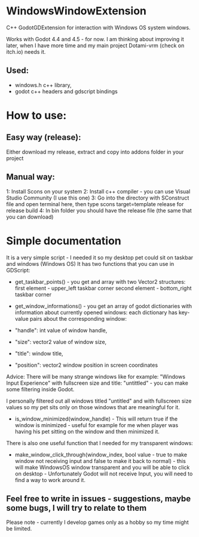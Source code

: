 # WindowsWindowExtension
C++ GodotGDExtension for interaction with Windows OS system windows.

Works with Godot 4.4 and 4.5 - for now. I am thinking about improving it later,
when I have more time and my main project Dotami-vrm (check on itch.io) needs it. 

## Used:
- windows.h c++ library,
- godot c++ headers and gdscript bindings 

# How to use:

## Easy way (release):
Either download my release, extract and copy into addons folder in your project

## Manual way:

1: Install Scons on your system
2: Install c++ compiler - you can use Visual Studio Community (I use this one)
3: Go into the directory with SConstruct file and open terminal here, then type scons target=template release for release build
4: In bin folder you should have the release file (the same that you can download)


# Simple documentation
It is a very simple script - I needed it so my desktop pet could sit on taskbar and windows (Windows OS)
It has two functions that you can use in GDScript:

 - get_taskbar_points() - you get and array with two Vector2 structures:
 first element - upper_left taskbar corner
 second element - bottom_right taskbar corner

 - get_window_informations() - you get an array of godot dictionaries with information about currently opened windows:
 each dictionary has key-value pairs about the corresponding window:
 
  - "handle": int value of window handle,
  - "size": vector2 value of window size,
  - "title": window title,
  - "position": vector2 window position in screen coordinates
  

  Advice: There will be many strange windows like for example: "Windows Input Experience" with fullscreen size and title: "untittled" - you can make some
  filtering inside Godot.

  I personally filtered out all windows titled "untitled" and with fullscreen size values so my pet sits only on those windows that are
  meaningful for it.

  - is_window_minimized(window_handle) - This will return true if the window is minimized - useful for example for me when player was having 
  his pet sitting on the window and then minimized it. 

There is also one useful function that I needed for my transparent windows:
  - make_window_click_through(window_index, bool value - true to make window not receiving input and false to make it back to normal) - this will make WindowsOS window transparent and you will be able to click on desktop - Unfortunately Godot will not receive Input, you will need to find a way to work around it. 

  ## Feel free to write in issues - suggestions, maybe some bugs, I will try to relate to them
  
   Please note - currently I develop games only as a hobby so my time might be limited.
